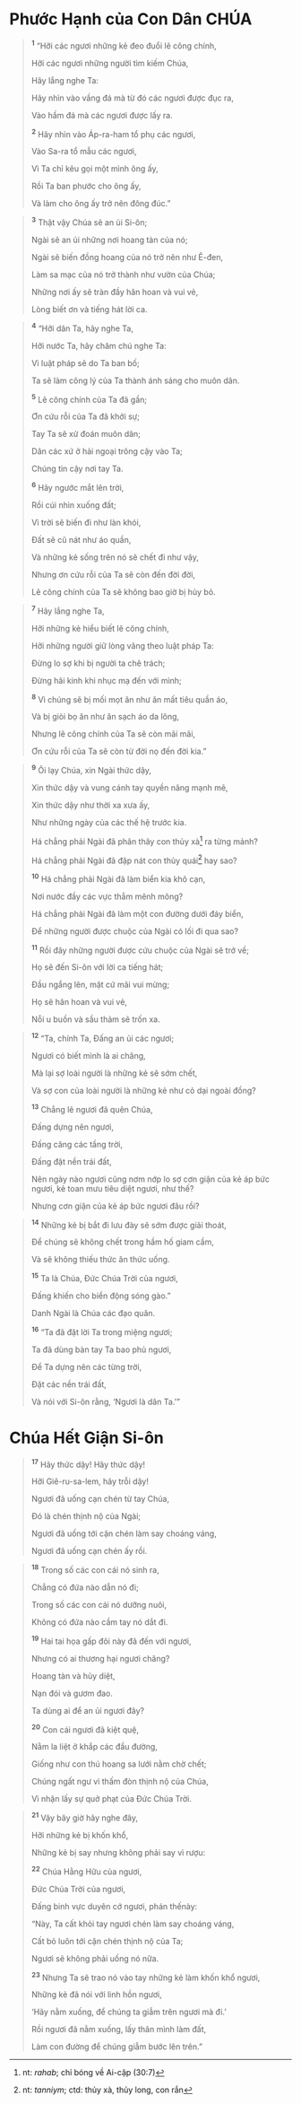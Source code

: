 # Phước Hạnh của Con Dân CHÚA

> <sup><b>1</b></sup> “Hỡi các ngươi những kẻ đeo đuổi lẽ công chính,
> 
> Hỡi các ngươi những người tìm kiếm Chúa,
> 
> Hãy lắng nghe Ta:
> 
> Hãy nhìn vào vầng đá mà từ đó các ngươi được đục ra,
> 
> Vào hầm đá mà các ngươi được lấy ra.
> 
> <sup><b>2</b></sup> Hãy nhìn vào Áp-ra-ham tổ phụ các ngươi,
> 
> Vào Sa-ra tổ mẫu các ngươi,
> 
> Vì Ta chỉ kêu gọi một mình ông ấy,
> 
> Rồi Ta ban phước cho ông ấy,
> 
> Và làm cho ông ấy trở nên đông đúc.”
>


> <sup><b>3</b></sup> Thật vậy Chúa sẽ an ủi Si-ôn;
> 
> Ngài sẽ an ủi những nơi hoang tàn của nó;
> 
> Ngài sẽ biến đồng hoang của nó trở nên như Ê-đen,
> 
> Làm sa mạc của nó trở thành như vườn của Chúa;
> 
> Những nơi ấy sẽ tràn đầy hân hoan và vui vẻ,
> 
> Lòng biết ơn và tiếng hát lời ca.
>


> <sup><b>4</b></sup> “Hỡi dân Ta, hãy nghe Ta,
> 
> Hỡi nước Ta, hãy chăm chú nghe Ta:
> 
> Vì luật pháp sẽ do Ta ban bố;
> 
> Ta sẽ làm công lý của Ta thành ánh sáng cho muôn dân.
> 
> <sup><b>5</b></sup> Lẽ công chính của Ta đã gần;
> 
> Ơn cứu rỗi của Ta đã khởi sự;
> 
> Tay Ta sẽ xử đoán muôn dân;
> 
> Dân các xứ ở hải ngoại trông cậy vào Ta;
> 
> Chúng tin cậy nơi tay Ta.
> 
> <sup><b>6</b></sup> Hãy ngước mắt lên trời,
> 
> Rồi cúi nhìn xuống đất;
> 
> Vì trời sẽ biến đi như làn khói,
> 
> Ðất sẽ cũ nát như áo quần,
> 
> Và những kẻ sống trên nó sẽ chết đi như vậy,
> 
> Nhưng ơn cứu rỗi của Ta sẽ còn đến đời đời,
> 
> Lẽ công chính của Ta sẽ không bao giờ bị hủy bỏ.
>


> <sup><b>7</b></sup> Hãy lắng nghe Ta,
> 
> Hỡi những kẻ hiểu biết lẽ công chính,
> 
> Hỡi những người giữ lòng vâng theo luật pháp Ta:
> 
> Ðừng lo sợ khi bị người ta chê trách;
> 
> Ðừng hãi kinh khi nhục mạ đến với mình;
> 
> <sup><b>8</b></sup> Vì chúng sẽ bị mối mọt ăn như ăn mất tiêu quần áo,
> 
> Và bị giòi bọ ăn như ăn sạch áo da lông,
> 
> Nhưng lẽ công chính của Ta sẽ còn mãi mãi,
> 
> Ơn cứu rỗi của Ta sẽ còn từ đời nọ đến đời kia.”
>


> <sup><b>9</b></sup> Ôi lạy Chúa, xin Ngài thức dậy,
> 
> Xin thức dậy và vung cánh tay quyền năng mạnh mẽ,
> 
> Xin thức dậy như thời xa xưa ấy,
> 
> Như những ngày của các thế hệ trước kia.
> 
> Há chẳng phải Ngài đã phân thây con thủy xà[^1-236f9d31-bb34-4da0-96e8-151b35558d23] ra từng mảnh?
> 
> Há chẳng phải Ngài đã đập nát con thủy quái[^2-236f9d31-bb34-4da0-96e8-151b35558d23] hay sao?
> 
> <sup><b>10</b></sup> Há chẳng phải Ngài đã làm biển kia khô cạn,
> 
> Nơi nước đầy các vực thẳm mênh mông?
> 
> Há chẳng phải Ngài đã làm một con đường dưới đáy biển,
> 
> Ðể những người được chuộc của Ngài có lối đi qua sao?
> 
> <sup><b>11</b></sup> Rồi đây những người được cứu chuộc của Ngài sẽ trở về;
> 
> Họ sẽ đến Si-ôn với lời ca tiếng hát;
> 
> Ðầu ngẩng lên, mặt cứ mãi vui mừng;
> 
> Họ sẽ hân hoan và vui vẻ,
> 
> Nỗi u buồn và sầu thảm sẽ trốn xa.
>


> <sup><b>12</b></sup> “Ta, chính Ta, Ðấng an ủi các ngươi;
> 
> Ngươi có biết mình là ai chăng,
> 
> Mà lại sợ loài người là những kẻ sẽ sớm chết,
> 
> Và sợ con của loài người là những kẻ như cỏ dại ngoài đồng?
> 
> <sup><b>13</b></sup> Chẳng lẽ ngươi đã quên Chúa,
> 
> Ðấng dựng nên ngươi,
> 
> Ðấng căng các tầng trời,
> 
> Ðấng đặt nền trái đất,
> 
> Nên ngày nào ngươi cũng nơm nớp lo sợ cơn giận của kẻ áp bức ngươi, kẻ toan mưu tiêu diệt ngươi, như thế?
> 
> Nhưng cơn giận của kẻ áp bức ngươi đâu rồi?
>


> <sup><b>14</b></sup> Những kẻ bị bắt đi lưu đày sẽ sớm được giải thoát,
> 
> Ðể chúng sẽ không chết trong hầm hố giam cầm,
> 
> Và sẽ không thiếu thức ăn thức uống.
> 
> <sup><b>15</b></sup> Ta là Chúa, Ðức Chúa Trời của ngươi,
> 
> Ðấng khiến cho biển động sóng gào.”
> 
> Danh Ngài là Chúa các đạo quân.
> 
> <sup><b>16</b></sup> “Ta đã đặt lời Ta trong miệng ngươi;
> 
> Ta đã dùng bàn tay Ta bao phủ ngươi,
> 
> Ðể Ta dựng nên các từng trời,
> 
> Ðặt các nền trái đất,
> 
> Và nói với Si-ôn rằng, ‘Ngươi là dân Ta.’”
>


# Chúa Hết Giận Si-ôn

> <sup><b>17</b></sup> Hãy thức dậy! Hãy thức dậy!
> 
> Hỡi Giê-ru-sa-lem, hãy trỗi dậy!
> 
> Ngươi đã uống cạn chén từ tay Chúa,
> 
> Ðó là chén thịnh nộ của Ngài;
> 
> Ngươi đã uống tới cặn chén làm say choáng váng,
> 
> Ngươi đã uống cạn chén ấy rồi.
>


> <sup><b>18</b></sup> Trong số các con cái nó sinh ra,
> 
> Chẳng có đứa nào dẫn nó đi;
> 
> Trong số các con cái nó dưỡng nuôi,
> 
> Không có đứa nào cầm tay nó dắt đi.
> 
> <sup><b>19</b></sup> Hai tai họa gấp đôi này đã đến với ngươi,
> 
> Nhưng có ai thương hại ngươi chăng?
> 
> Hoang tàn và hủy diệt,
> 
> Nạn đói và gươm đao.
> 
> Ta dùng ai để an ủi ngươi đây?
> 
> <sup><b>20</b></sup> Con cái ngươi đã kiệt quệ,
> 
> Nằm la liệt ở khắp các đầu đường,
> 
> Giống như con thú hoang sa lưới nằm chờ chết;
> 
> Chúng ngất ngư vì thấm đòn thịnh nộ của Chúa,
> 
> Vì nhận lấy sự quở phạt của Ðức Chúa Trời.
>


> <sup><b>21</b></sup> Vậy bây giờ hãy nghe đây,
> 
> Hỡi những kẻ bị khốn khổ,
> 
> Những kẻ bị say nhưng không phải say vì rượu:
> 
> <sup><b>22</b></sup> Chúa Hằng Hữu của ngươi,
> 
> Ðức Chúa Trời của ngươi,
> 
> Ðấng binh vực duyên cớ ngươi, phán thếnày:
> 
> “Này, Ta cất khỏi tay ngươi chén làm say choáng váng,
> 
> Cất bỏ luôn tới cặn chén thịnh nộ của Ta;
> 
> Ngươi sẽ không phải uống nó nữa.
> 
> <sup><b>23</b></sup> Nhưng Ta sẽ trao nó vào tay những kẻ làm khốn khổ ngươi,
> 
> Những kẻ đã nói với linh hồn ngươi,
> 
> ‘Hãy nằm xuống, để chúng ta giẫm trên ngươi mà đi.’
> 
> Rồi ngươi đã nằm xuống, lấy thân mình làm đất,
> 
> Làm con đường để chúng giẫm bước lên trên.”
>

[^1-236f9d31-bb34-4da0-96e8-151b35558d23]: nt: *rahab*; chỉ bóng về Ai-cập (30:7)
[^2-236f9d31-bb34-4da0-96e8-151b35558d23]: nt: *tanniym*; ctd: thủy xà, thủy long, con rắn